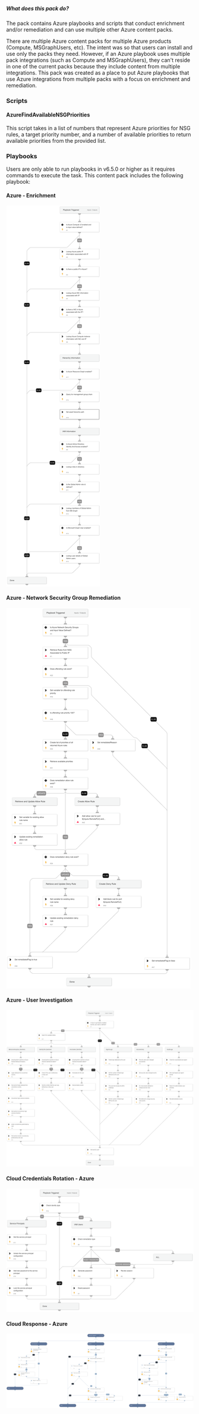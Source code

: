 ##### What does this pack do?

The pack contains Azure playbooks and scripts that conduct enrichment and/or remediation and can use multiple other Azure 
content packs.

There are multiple Azure content packs for multiple Azure products (Compute, MSGraphUsers, etc).  The intent was so that 
users can install and use only the packs they need.  However, if an Azure playbook uses multiple pack integrations (such 
as Compute and MSGraphUsers), they can't reside in one of the current packs because they include content from multiple integrations.  This pack was created as a place to put Azure playbooks that use Azure integrations from multiple packs with a focus on enrichment and remediation.

### Scripts

#### AzureFindAvailableNSGPriorities

This script takes in a list of numbers that represent Azure priorities for NSG rules, a target priority number, and a number of available priorities to return available priorities from the provided list.

### Playbooks

Users are only able to run playbooks in v6.5.0 or higher as it requires commands to execute the task.
This content pack includes the following playbook:

#### Azure - Enrichment

![Azure - Enrichment](https://raw.githubusercontent.com/demisto/content/0636a595509367554d21c0b932b2da2347b121b5/Packs/Azure-Enrichment-Remediation/doc_files/Azure_-_Enrichment.png)

#### Azure - Network Security Group Remediation

![Azure - Network Security Group Remediation](https://github.com/demisto/content/raw/master/Packs/Azure-Enrichment-Remediation/doc_files/Azure_-_Network_Security_Group_Remediation.png)

#### Azure - User Investigation

![Azure - User Investigation](https://github.com/demisto/content/raw/master/Packs/Azure-Enrichment-Remediation/doc_files/Azure_-_User_Investigation.png)

#### Cloud Credentials Rotation - Azure

![Cloud Credentials Rotation - Azure](https://github.com/demisto/content/raw/master/Packs/Azure-Enrichment-Remediation/doc_files/Cloud_Credentials_Rotation_-_Azure.png)


#### Cloud Response - Azure

![Cloud Response - Azure](https://github.com/demisto/content/raw/master/Packs/Azure-Enrichment-Remediation/doc_files/Cloud_Response_-_Azure.png)
